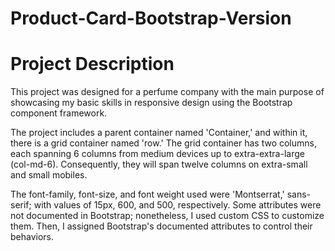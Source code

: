 # Product-Card-Bootstrap-Version

# Project Description
This project was designed for a perfume company with the main purpose of showcasing my basic skills in responsive design using the Bootstrap component framework.

The project includes a parent container named 'Container,' and within it, there is a grid container named 'row.' The grid container has two columns, each spanning 6 columns from medium devices up to extra-extra-large (col-md-6). Consequently, they will span twelve columns on extra-small and small mobiles.

The font-family, font-size, and font weight used were 'Montserrat,' sans-serif; with values of 15px, 600, and 500, respectively. Some attributes were not documented in Bootstrap; nonetheless, I used custom CSS to customize them. Then, I assigned Bootstrap's documented attributes to control their behaviors.
